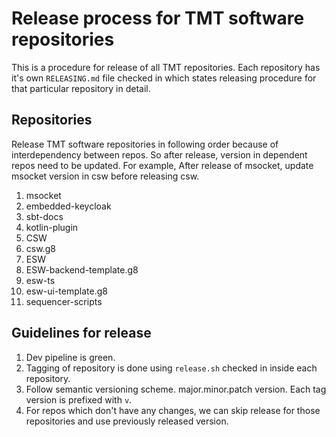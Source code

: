 # Release process for TMT software repositories

This is a procedure for release of all TMT repositories. Each repository has it's own `RELEASING.md` file checked in
which states releasing procedure for that particular repository in detail.

## Repositories

Release TMT software repositories in following order because of interdependency between repos. So after
release, version in dependent repos need to be updated.
For example,
After release of msocket, update msocket version in csw before releasing csw.

1. msocket
1. embedded-keycloak
1. sbt-docs
1. kotlin-plugin
1. CSW
1. csw.g8
1. ESW
1. ESW-backend-template.g8
1. esw-ts
1. esw-ui-template.g8
1. sequencer-scripts

## Guidelines for release

1. Dev pipeline is green.
1. Tagging of repository is done using `release.sh` checked in inside each repository.
1. Follow semantic versioning scheme. major.minor.patch version. Each tag version is prefixed with `v`.
1. For repos which don't have any changes, we can skip release for those repositories and use previously released version.


